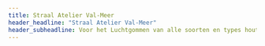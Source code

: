 ```yaml
---
title: Straal Atelier Val-Meer
header_headline: "Straal Atelier Val-Meer"
header_subheadline: Voor het Luchtgommen van alle soorten en types hout, het Fijnstralen van Carrosserie en Glasparelstralen van Inox en Aluminium.
---
```

